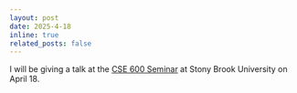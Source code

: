 ```yaml
---
layout: post
date: 2025-4-18
inline: true
related_posts: false
---
```


I will be giving a talk at the [CSE 600 Seminar](https://www.cs.stonybrook.edu/cse-600-seminar-self-learning-principles-large-scale-foundation-models) at Stony Brook University on April 18.
